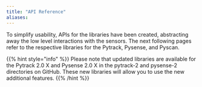 ```yaml
---
title: "API Reference"
aliases:
---
```


To simplify usability, APIs for the libraries have been created, abstracting away the low level interactions with the sensors. The next following pages refer to the respective libraries for the Pytrack, Pysense, and Pyscan.

{{% hint style="info" %}}
Please note that updated libraries are available for the Pytrack 2.0 X and Pysense 2.0 X in the pytrack-2 and pysense-2 directories on GitHub.
These new libraries will allow you to use the new additional features.
{{% /hint %}}
